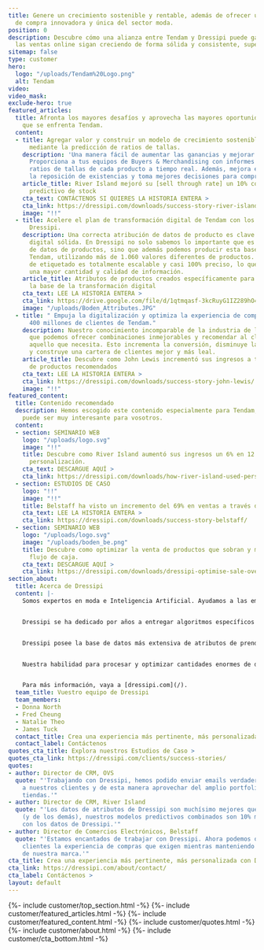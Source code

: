 ```yaml
---
title: Genere un crecimiento sostenible y rentable, además de ofrecer una experiencia
  de compra innovadora y única del sector moda.
position: 0
description: Descubre cómo una alianza entre Tendam y Dressipi puede garantizar que
  las ventas online sigan creciendo de forma sólida y consistente, superando las expectativas.
sitemap: false
type: customer
hero:
  logo: "/uploads/Tendam%20Logo.png"
  alt: Tendam
video: 
video_mask: 
exclude-hero: true
featured_articles:
  title: Afronta los mayores desafíos y aprovecha las mayores oportunidades a las
    que se enfrenta Tendam.
  content:
  - title: Agregar valor y construir un modelo de crecimiento sostenible y rentable
      mediante la predicción de ratios de tallas.
    description: 'Una manera fácil de aumentar las ganancias y mejorar procesos internos:
      Proporciona a tus equipos de Buyers & Merchandising con informes de ventas y
      ratios de tallas de cada producto a tiempo real. Además, mejora el proceso para
      la reposición de existencias y toma mejores decisiones para compras futuras.'
    article_title: River Island mejoró su [sell through rate] un 10% con nuestro modelo
      predictivo de stock
    cta_text: CONTÁCTENOS SI QUIERES LA HISTORIA ENTERA >
    cta_link: https://dressipi.com/downloads/success-story-river-island/
    image: "!!"
  - title: Acelere el plan de transformación digital de Tendam con los atributos de
      Dressipi.
    description: Una correcta atribución de datos de producto es clave para una transformación
      digital sólida. En Dressipi no solo sabemos lo importante que es una buena base
      de datos de productos, sino que además podemos producir esta base de datos para
      Tendam, utilizando más de 1.060 valores diferentes de productos. Nuestro modelo
      de etiquetado es totalmente escalable y casi 100% preciso, lo que significa
      una mayor cantidad y calidad de información.
    article_title: Atributos de productos creados específicamente para la moda son
      la base de la transformación digital
    cta_text: LEE LA HISTORIA ENTERA >
    cta_link: https://drive.google.com/file/d/1qtmqasf-3kcRuyG1IZ289hO4OR6WE5gN/view?usp=sharing
    image: "/uploads/Boden_Attributes.JPG"
  - title: " Empuja la digitalización y optimiza la experiencia de compra de mas de
      400 millones de clientes de Tendam."
    description: Nuestro conocimiento incomparable de la industria de la moda significa
      que podemos ofrecer combinaciones inmejorables y recomendar al cliente justo
      aquello que necesita. Esto incrementa la conversión, disminuye las devoluciones
      y construye una cartera de clientes mejor y más leal.
    article_title: Descubre como John Lewis incrementó sus ingresos a través de combinaciones
      de productos recomendados
    cta_text: LEE LA HISTORIA ENTERA >
    cta_link: https://dressipi.com/downloads/success-story-john-lewis/
    image: "!!"
featured_content:
  title: Contenido recomendado
  description: Hemos escogido este contenido especialmente para Tendam, creemos que
    puede ser muy interesante para vosotros.
  content:
  - section: SEMINARIO WEB
    logo: "/uploads/logo.svg"
    image: "!!"
    title: Descubre como River Island aumentó sus ingresos un 6% en 12 meses usando
      personalización.
    cta_text: DESCARGUE AQUÍ >
    cta_link: https://dressipi.com/downloads/how-river-island-used-personalisation-to-deliver-revenue-increase/
  - section: ESTUDIOS DE CASO
    logo: "!!"
    image: "!!"
    title: Belstaff ha visto un incremento del 69% en ventas a través de emails personalizados.
    cta_text: LEE LA HISTORIA ENTERA >
    cta_link: https://dressipi.com/downloads/success-story-belstaff/
  - section: SEMINARIO WEB
    logo: "/uploads/logo.svg"
    image: "/uploads/boden_be.png"
    title: Descubre como optimizar la venta de productos que sobran y mejorar vuestro
      flujo de caja.
    cta_text: DESCARGUE AQUÍ >
    cta_link: https://dressipi.com/downloads/dressipi-optimise-sale-overstocked-products-webinar/
section_about:
  title: Acerca de Dressipi
  content: |-
    Somos expertos en moda e Inteligencia Artificial. Ayudamos a las empresas del sector moda a entregar los productos relevantes e inspiración que se merecen sus clientes, a través de cada paso en su experiencia de compra.


    Dressipi se ha dedicado por años a entregar algoritmos específicos para la moda, utilizando la pericia de algunos de los mejores estilistas y expertos en la industria.


    Dressipi posee la base de datos más extensiva de atributos de prendas y de preferencias de usuario específicamente para la moda.


    Nuestra habilidad para procesar y optimizar cantidades enormes de datos de varias fuentes en tiempo real es la razón por la que nuestra compañía es incomparable.


    Para más información, vaya a [dressipi.com](/).
  team_title: Vuestro equipo de Dressipi
  team_members:
  - Donna North
  - Fred Cheung
  - Natalie Theo
  - James Tuck
  contact_title: Crea una experiencia más pertinente, más personalizada con Dressipi
  contact_label: Contáctenos
quotes_cta_title: Explora nuestros Estudios de Caso >
quotes_cta_link: https://dressipi.com/clients/success-stories/
quotes:
- author: Director de CRM, OVS
  quote: "'Trabajando con Dressipi, hemos podido enviar emails verdaderamente personalizados
    a nuestros clientes y de esta manera aprovechar del amplio portfolio de nuestras
    tiendas.'"
- author: Director de CRM, River Island
  quote: "'Los datos de atributos de Dressipi son muchísimo mejores que los nuestros
    (y de los demás), nuestros modelos predictivos combinados son 10% más efectivos
    con los datos de Dressipi.'"
- author: Director de Comercios Electrónicos, Belstaff
  quote: "'Estamos encantados de trabajar con Dressipi. Ahora podemos ofrecer a nuestros
    clientes la experiencia de compras que exigen mientras manteniendo la personalidad
    de nuestra marca.'"
cta_title: Crea una experiencia más pertinente, más personalizada con Dressipi
cta_link: https://dressipi.com/about/contact/
cta_label: Contáctenos >
layout: default
---
```


{%- include customer/top_section.html -%}
{%- include customer/featured_articles.html -%}
{%- include customer/featured_content.html -%}
{%- include customer/quotes.html -%}
{%- include customer/about.html -%}
{%- include customer/cta_bottom.html -%}